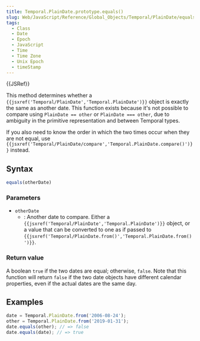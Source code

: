 ```yaml
---
title: Temporal.PlainDate.prototype.equals()
slug: Web/JavaScript/Reference/Global_Objects/Temporal/PlainDate/equals
tags:
  - Class
  - Date
  - Epoch
  - JavaScript
  - Time
  - Time Zone
  - Unix Epoch
  - timeStamp
---
```

{{JSRef}}

<p class="summary"><span class="seoSummary">This method determines whether a <code>{{jsxref('Temporal/PlainDate','Temporal.PlainDate')}}</code> object is exactly the same as another date.</span> This function exists because it's not possible to compare using <code>PlainDate == other</code> or <code>PlainDate === other</code>, due to ambiguity in the primitive representation and between Temporal types.</p>

If you also need to know the order in which the two times occur when they are
not equal, use
`{{jsxref('Temporal/PlainDate/compare','Temporal.PlainDate.compare()')}}`
instead.

## Syntax

```js
equals(otherDate)
```

### Parameters

- `otherDate`
  - : Another date to compare. Either a
    `{{jsxref('Temporal/PlainDate','Temporal.PlainDate')}}`
    object, or a value that can be converted to one as if passed to
    `{{jsxref('Temporal/PlainDate.from()','Temporal.PlainDate.from()')}}`.

### Return value

A boolean `true` if the two dates are equal; otherwise, `false`. Note that this
function will return `false` if the two date objects have different calendar
properties, even if the actual dates are the same day.

## Examples

```js
date = Temporal.PlainDate.from('2006-08-24');
other = Temporal.PlainDate.from('2019-01-31');
date.equals(other); // => false
date.equals(date); // => true
```
